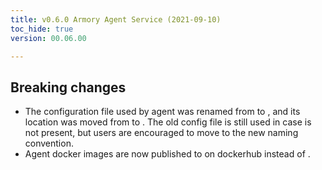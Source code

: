 ```yaml
---
title: v0.6.0 Armory Agent Service (2021-09-10)
toc_hide: true
version: 00.06.00

---
```


## Breaking changes
* The configuration file used by agent was renamed from  to , and its location was moved from  to . The old config file is still used in case  is not present, but users are encouraged to move to the new naming convention.
* Agent docker images are now published to  on dockerhub instead of .
